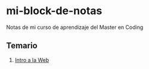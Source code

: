 # mi-block-de-notas
Notas de mi curso de aprendizaje del Master en Coding

## Temario

1. [Intro a la Web](Temario/1.Intro_a_la_Web.md)

